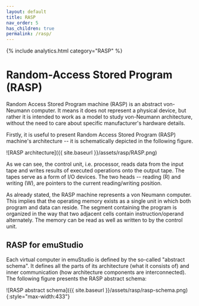 ```yaml
---
layout: default
title: RASP
nav_order: 5
has_children: true
permalink: /rasp/
---
```


{% include analytics.html category="RASP" %}

# Random-Access Stored Program (RASP)

Random Access Stored Program machine (RASP) is an abstract von-Neumann computer. It means it does not represent a physical device, but rather it is intended to work as a model to study von-Neumann architecture, without the need to care about specific manufacturer's hardware details. 

Firstly, it is useful to present Random Access Stored Program (RASP) machine's architecture -- it is schematically depicted in the following figure.

![RASP architecture]({{ site.baseurl }}/assets/rasp/RASP.png)

As we can see, the control unit, i.e. processor, reads data from the input tape and writes results of executed operations onto the output tape. The tapes serve as a form of I/O devices. The two heads -- reading (R) and writing (W), are pointers to the current reading/writing position. 

As already stated, the RASP machine represents a von Neumann computer. This implies that the operating memory exists as a single unit in which both program and data can reside. The segment containing the program is organized in the way that two adjacent cells contain instruction/operand alternately. 
The memory can be read as well as written to by the control unit.  

## RASP for emuStudio

Each virtual computer in emuStudio is defined by the so-called "abstract schema". It defines all the parts of its architecture (what it consists of) and inner communication (how architecture components are interconnected). The following figure presents the RASP abstract schema:

![RASP abstract schema]({{ site.baseurl }}/assets/rasp/rasp-schema.png){:style="max-width:433"}
